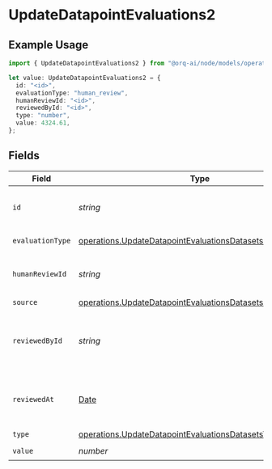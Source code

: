 # UpdateDatapointEvaluations2

## Example Usage

```typescript
import { UpdateDatapointEvaluations2 } from "@orq-ai/node/models/operations";

let value: UpdateDatapointEvaluations2 = {
  id: "<id>",
  evaluationType: "human_review",
  humanReviewId: "<id>",
  reviewedById: "<id>",
  type: "number",
  value: 4324.61,
};
```

## Fields

| Field                                                                                                                                      | Type                                                                                                                                       | Required                                                                                                                                   | Description                                                                                                                                |
| ------------------------------------------------------------------------------------------------------------------------------------------ | ------------------------------------------------------------------------------------------------------------------------------------------ | ------------------------------------------------------------------------------------------------------------------------------------------ | ------------------------------------------------------------------------------------------------------------------------------------------ |
| `id`                                                                                                                                       | *string*                                                                                                                                   | :heavy_check_mark:                                                                                                                         | The unique identifier of the human evaluation                                                                                              |
| `evaluationType`                                                                                                                           | [operations.UpdateDatapointEvaluationsDatasetsEvaluationType](../../models/operations/updatedatapointevaluationsdatasetsevaluationtype.md) | :heavy_check_mark:                                                                                                                         | The type of evaluation                                                                                                                     |
| `humanReviewId`                                                                                                                            | *string*                                                                                                                                   | :heavy_check_mark:                                                                                                                         | The unique identifier of the human review                                                                                                  |
| `source`                                                                                                                                   | [operations.UpdateDatapointEvaluationsDatasetsSource](../../models/operations/updatedatapointevaluationsdatasetssource.md)                 | :heavy_minus_sign:                                                                                                                         | N/A                                                                                                                                        |
| `reviewedById`                                                                                                                             | *string*                                                                                                                                   | :heavy_check_mark:                                                                                                                         | The unique identifier of the user who reviewed the item                                                                                    |
| `reviewedAt`                                                                                                                               | [Date](https://developer.mozilla.org/en-US/docs/Web/JavaScript/Reference/Global_Objects/Date)                                              | :heavy_minus_sign:                                                                                                                         | The date and time the item was reviewed                                                                                                    |
| `type`                                                                                                                                     | [operations.UpdateDatapointEvaluationsDatasetsType](../../models/operations/updatedatapointevaluationsdatasetstype.md)                     | :heavy_check_mark:                                                                                                                         | N/A                                                                                                                                        |
| `value`                                                                                                                                    | *number*                                                                                                                                   | :heavy_check_mark:                                                                                                                         | N/A                                                                                                                                        |